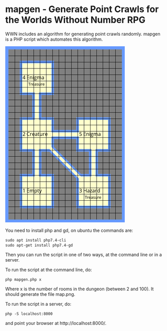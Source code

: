 # mapgen - Generate Point Crawls for the Worlds Without Number RPG

WWN includes an algorithm for generating point crawls randomly.  mapgen is a PHP script which automates this algorithm.

![example map](map.example.png)

You need to install php and gd, on ubuntu the commands are:
```
sudo apt install php7.4-cli
sudo apt-get install php7.4-gd
```
Then you can run the script in one of two ways, at the command line or in a server.

To run the script at the command line, do:
```
php mapgen.php x
```
Where x is the number of rooms in the dungeon (between 2 and 100).  It should generate the file map.png.

To run the script in a server, do:
```
php -S localhost:8000
```
and point your browser at http://localhost:8000/.

